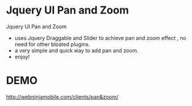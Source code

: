 Jquery UI Pan and Zoom
============

Jquery UI Pan and Zoom

* uses Jquery Draggable and Slider to achieve pan and zoom effect , no need for other bloated plugins.
* a very simple and quick way to add pan and zoom.
* enjoy!

DEMO
============
http://webninjamobile.com/clients/pan&zoom/